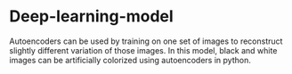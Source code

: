 # Deep-learning-model
Autoencoders can be used by training on one set of images
to reconstruct slightly different variation of those images.
In this model, black and white images can be artificially colorized
using autoencoders in python. 
